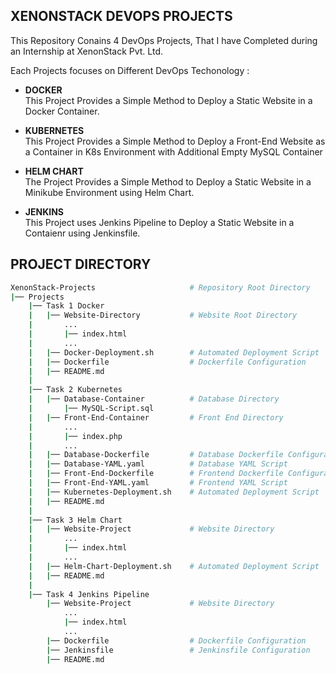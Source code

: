 ## XENONSTACK DEVOPS PROJECTS

This Repository Conains 4 DevOps Projects, That I have Completed during an Internship at XenonStack Pvt. Ltd.

Each Projects focuses on Different DevOps Techonology :
- **DOCKER** <br>
  This Project Provides a Simple Method to Deploy a Static Website in a Docker Container.

- **KUBERNETES** <br>
  This Project Provides a Simple Method to Deploy a Front-End Website as a Container in K8s Environment with Additional Empty MySQL Container

- **HELM CHART** <br>
  The Project Provides a Simple Method to Deploy a Static Website in a Minikube Environment using Helm Chart.

- **JENKINS** <br>
  This Project uses Jenkins Pipeline to Deploy a Static Website in a Contaienr using Jenkinsfile.

## PROJECT DIRECTORY

```bash
XenonStack-Projects                     # Repository Root Directory
|── Projects
    |── Task 1 Docker
    |   |── Website-Directory           # Website Root Directory
    |       ...
    |       |── index.html
    |       ...
    |   |── Docker-Deployment.sh        # Automated Deployment Script
    |   |── Dockerfile                  # Dockerfile Configuration
    |   |── README.md
    |
    |── Task 2 Kubernetes
    |   |── Database-Container          # Database Directory
    |       |── MySQL-Script.sql
    |   |── Front-End-Container         # Front End Directory
    |       ...
    |       |── index.php
    |       ...
    |   |── Database-Dockerfile         # Database Dockerfile Configuration
    |   |── Database-YAML.yaml          # Database YAML Script
    |   |── Front-End-Dockerfile        # Frontend Dockerfile Configuration
    |   |── Front-End-YAML.yaml         # Frontend YAML Script
    |   |── Kubernetes-Deployment.sh    # Automated Deployment Script
    |   |── README.md
    |
    |── Task 3 Helm Chart
    |   |── Website-Project             # Website Directory
    |       ...
    |       |── index.html
    |       ...
    |   |── Helm-Chart-Deployment.sh    # Automated Deployment Script
    |   |── README.md
    |
    |── Task 4 Jenkins Pipeline
        |── Website-Project             # Website Directory
            ...
            |── index.html
            ...
        |── Dockerfile                  # Dockerfile Configuration
        |── Jenkinsfile                 # Jenkinsfile Configuration
        |── README.md
```